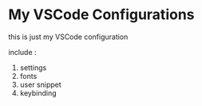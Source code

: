 # My VSCode Configurations
this is just my VSCode configuration

include :
1. settings
2. fonts
3. user snippet
4. keybinding
